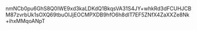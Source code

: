 nmNCb0pu6GhS8Q0IWE9xd3kaLDKdQ1BkqsVA31S4JY+whkRd3dFCUHJCBM87zvrbUk1sOXQ69tbuOIJjEOCMPXDB9hfO6h8dIT7EF5ZNfX4ZaXXZe8Nk+ihxMMqoANpT
